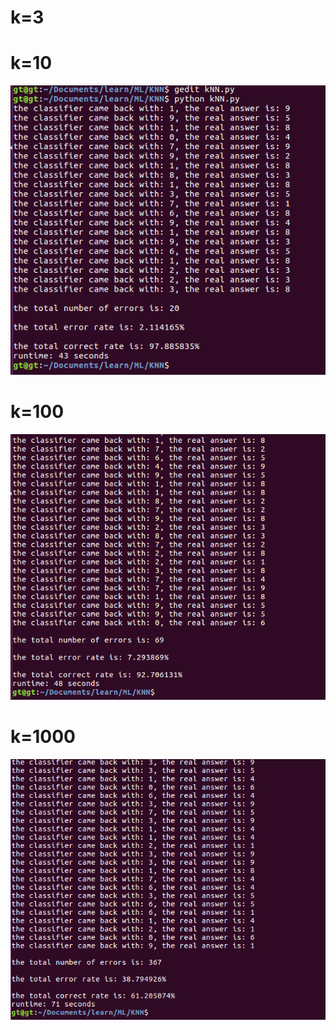 # k=3

[k=3]:KNN/pictures/k=3.jpg

# k=10

![k=10](KNN/pictures/k=10.jpg)

# k=100

![k=100](KNN/pictures/k=100.jpg)

# k=1000

![k=1000](KNN/pictures/k=1000.jpg)
